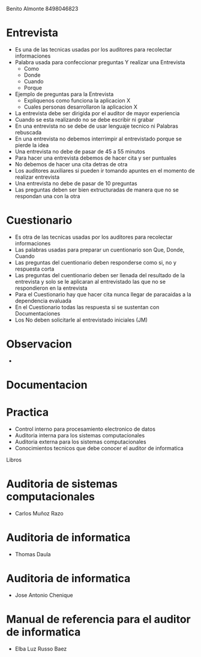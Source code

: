 Benito Almonte
8498046823


# Entrevista

- Es una de las tecnicas usadas por los auditores para recolectar informaciones
- Palabra usada para confeccionar preguntas Y realizar una Entrevista
  * Como
  * Donde
  * Cuando
  * Porque
- Ejemplo de preguntas para la Entrevista
  * Expliquenos como funciona la aplicacion X
  * Cuales personas desarrollaron la aplicacion X
- La entrevista debe ser dirigida por el auditor de mayor experiencia
- Cuando se esta realizando no se debe escribir ni grabar
- En una entrevista no se debe de usar lenguaje tecnico ni Palabras rebuscada
- En una entrevista no debemos interrimpir al entrevistado porque se pierde la idea
- Una entrevista no debe de pasar de 45 a 55 minutos
- Para hacer una entrevista debemos de hacer cita y ser puntuales
- No debemos de hacer una cita detras de otra
- Los auditores auxiliares si pueden ir tomando apuntes en el momento de realizar entrevista
- Una entrevista no debe de pasar de 10 preguntas
- Las preguntas deben ser bien extructuradas de manera que no se respondan una con la otra

# Cuestionario
- Es otra de las tecnicas usadas por los auditores para recolectar informaciones
- Las palabras usadas para preparar un cuentionario son Que, Donde, Cuando
- Las preguntas del cuentionario deben responderse como si, no y respuesta corta
- Las preguntas del cuentionario deben ser llenada del resultado de la entrevista y solo se le aplicaran  al entrevistado las que no se respondieron en la entrevista
- Para el Cuestionario hay que hacer cita nunca llegar de paracaidas a la dependencia evaluada
- En el Cuestionario todas las respuesta si se sustentan con Documentaciones
- Los No deben solicitarle al entrevistado iniciales (JM)

# Observacion

-

# Documentacion


# Practica

- Control interno para procesamiento electronico de datos
- Auditoria interna para los sistemas computacionales
- Auditoria externa para los sistemas computacionales
- Conocimientos tecnicos que debe conocer el auditor de informatica


Libros
# Auditoria de sistemas computacionales
- Carlos Muñoz Razo

# Auditoria de informatica
- Thomas Daula

# Auditoria de informatica
- Jose Antonio Chenique

# Manual de referencia para el auditor de informatica
- Elba Luz Russo Baez
